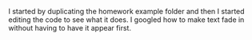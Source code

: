 I started by duplicating the homework example folder and then I started editing the code to see what it does. I googled how to make text fade in without having to have it appear first.